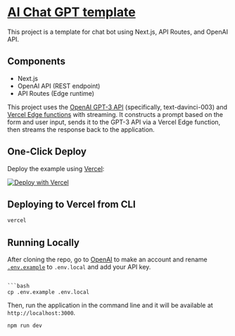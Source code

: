 # [AI Chat GPT template](https://ai-chatgpt-template.vercel.app/)

This project is a template for chat bot using Next.js, API Routes, and OpenAI API.

## Components

- Next.js
- OpenAI API (REST endpoint)
- API Routes (Edge runtime)

This project uses the [OpenAI GPT-3 API](https://openai.com/api/) (specifically, text-davinci-003) and [Vercel Edge functions](https://vercel.com/features/edge-functions) with streaming. It constructs a prompt based on the form and user input, sends it to the GPT-3 API via a Vercel Edge function, then streams the response back to the application.

## One-Click Deploy

Deploy the example using [Vercel](https://vercel.com?utm_source=github&utm_medium=readme&utm_campaign=dominiksipowicz):

[![Deploy with Vercel](https://vercel.com/button)](https://vercel.com/new/clone?repository-url=https://github.com/dominiksipowicz/ai-chatgpt-template&env=OPENAI_API_KEY&project-name=ai-chat&repo-name=ai-chat)

## Deploying to Vercel from CLI

```bash
vercel
```

## Running Locally

After cloning the repo, go to [OpenAI](https://beta.openai.com/account/api-keys) to make an account and rename [`.env.example`](.env.example) to `.env.local` and add your API key.

````bash:

```bash
cp .env.example .env.local
````

Then, run the application in the command line and it will be available at `http://localhost:3000`.

```bash
npm run dev
```
